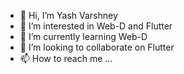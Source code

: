 - 👋 Hi, I’m Yash Varshney
- 👀 I’m interested in Web-D and Flutter 
- 🌱 I’m currently learning Web-D
- 💞️ I’m looking to collaborate on Flutter
- 📫 How to reach me ...

<!---
Yash-Var/Yash-Var is a ✨ special ✨ repository because its `README.md` (this file) appears on your GitHub profile.
You can click the Preview link to take a look at your changes.
--->
